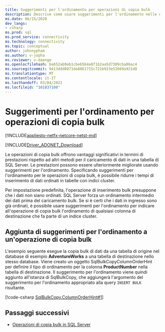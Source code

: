 ```yaml
---
title: Suggerimenti per l'ordinamento per operazioni di copia bulk
description: Descrive come usare suggerimenti per l'ordinamento nelle operazioni di copia bulk.
ms.date: 06/15/2020
dev_langs:
- csharp
ms.prod: sql
ms.prod_service: connectivity
ms.technology: connectivity
ms.topic: conceptual
author: johnnypham
ms.author: v-jopha
ms.reviewer: v-daenge
ms.openlocfilehash: ba652ab9eb1cbe6564a8f1b2aa5d7309cba86ac4
ms.sourcegitcommit: 9413ddd8071da8861715c721b923e52669a921d8
ms.translationtype: MT
ms.contentlocale: it-IT
ms.lasthandoff: 03/04/2021
ms.locfileid: "101837108"
---
```

# <a name="order-hints-for-bulk-copy-operations"></a>Suggerimenti per l'ordinamento per operazioni di copia bulk

[!INCLUDE[appliesto-netfx-netcore-netst-md](../../../includes/appliesto-netfx-netcore-netst-md.md)]

[!INCLUDE[Driver_ADONET_Download](../../../includes/driver_adonet_download.md)]

Le operazioni di copia bulk offrono vantaggi significativi in termini di prestazioni rispetto ad altri metodi per il caricamento di dati in una tabella di SQL Server. Le prestazioni possono essere ulteriormente migliorate usando suggerimenti per l'ordinamento. Specificando suggerimenti per l'ordinamento per le operazioni di copia bulk, è possibile ridurre i tempi di inserimento di dati ordinati in tabelle con indici cluster.

Per impostazione predefinita, l'operazione di inserimento bulk presuppone che i dati non siano ordinati. SQL Server forza un ordinamento intermedio dei dati prima del caricamento bulk. Se si è certi che i dati in ingresso sono già ordinati, è possibile usare suggerimenti per l'ordinamento per indicare all'operazione di copia bulk l'ordinamento di qualsiasi colonna di destinazione che fa parte di un indice cluster.
  
## <a name="adding-order-hints-to-a-bulk-copy-operation"></a>Aggiunta di suggerimenti per l'ordinamento a un'operazione di copia bulk  
L'esempio seguente esegue la copia bulk di dati da una tabella di origine nel database di esempio **AdventureWorks** a una tabella di destinazione nello stesso database. Viene creato un oggetto SqlBulkCopyColumnOrderHint per definire il tipo di ordinamento per la colonna **ProductNumber** nella tabella di destinazione. Il suggerimento per l'ordinamento viene quindi aggiunto all'istanza di SqlBulkCopy, che aggiungerà l'argomento del suggerimento per l'ordinamento appropriato alla query `INSERT BULK` risultante.

[!code-csharp [SqlBulkCopy.ColumnOrderHint#1](~/../sqlclient/doc/samples/SqlBulkCopy_ColumnOrderHint.cs#1)]

## <a name="next-steps"></a>Passaggi successivi
- [Operazioni di copia bulk in SQL Server](bulk-copy-operations-sql-server.md)
